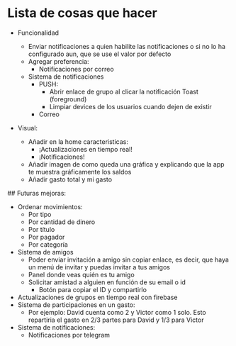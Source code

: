# Lista de cosas que hacer

- Funcionalidad
  - Enviar notificaciones a quien habilite las notificaciones o si no lo ha configurado aun, que se use el valor por defecto
  - Agregar preferencia:
    - Notificaciones por correo
  - Sistema de notificaciones
    - PUSH:
      - Abrir enlace de grupo al clicar la notificación Toast (foreground)
      - Limpiar devices de los usuarios cuando dejen de existir
    - Correo

- Visual:
  - Añadir en la home caracteristicas:
    - ¡Actualizaciones en tiempo real!
    - ¡Notificaciones!
  - Añadir imagen de como queda una gráfica y explicando que la app te muestra gráficamente los saldos
  - Añadir gasto total y mi gasto

## Futuras mejoras:

- Ordenar movimientos:
  - Por tipo
  - Por cantidad de dinero
  - Por título
  - Por pagador
  - Por categoría
- Sistema de amigos
  - Poder enviar invitación a amigo sin copiar enlace, es decir, que haya un menú de invitar y puedas invitar a tus amigos
  - Panel donde veas quién es tu amigo
  - Solicitar amistad a alguien en función de su email o id
    - Botón para copiar el ID y compartirlo
- Actualizaciones de grupos en tiempo real con firebase
- Sistema de participaciones en un gasto:
  - Por ejemplo: David cuenta como 2 y Victor como 1 solo. Esto repartiria el gasto en 2/3 partes para David y 1/3 para Victor
- Sistema de notificaciones:
  - Notificaciones por telegram